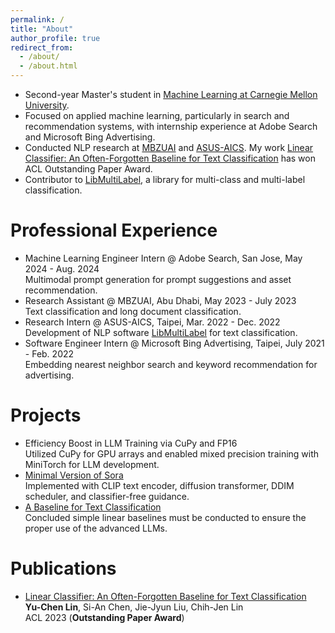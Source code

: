 ```yaml
---
permalink: /
title: "About"
author_profile: true
redirect_from: 
  - /about/
  - /about.html
---
```


- Second-year Master's student in [Machine Learning at Carnegie Mellon University](https://www.ml.cmu.edu).
- Focused on applied machine learning, particularly in search and recommendation systems, with internship experience at Adobe Search and Microsoft Bing Advertising.
- Conducted NLP research at [MBZUAI](https://mbzuai.ac.ae) and [ASUS-AICS](https://aics.asus.com). My work [Linear Classifier: An Often-Forgotten Baseline for Text Classification](https://arxiv.org/abs/2306.07111) has won ACL Outstanding Paper Award.
- Contributor to [LibMultiLabel](https://github.com/ASUS-AICS/LibMultiLabel), a library for multi-class and multi-label classification.

Professional Experience
======
- Machine Learning Engineer Intern @ Adobe Search, San Jose, May 2024 - Aug. 2024  
  Multimodal prompt generation for prompt suggestions and asset recommendation.
- Research Assistant @ MBZUAI, Abu Dhabi, May 2023 - July 2023  
  Text classification and long document classification.
- Research Intern @ ASUS-AICS, Taipei, Mar. 2022 - Dec. 2022  
  Development of NLP software [LibMultiLabel](https://github.com/ASUS-AICS/LibMultiLabel) for text classification.
- Software Engineer Intern @ Microsoft Bing Advertising, Taipei, July 2021 - Feb. 2022  
  Embedding nearest neighbor search and keyword recommendation for advertising.

Projects
======
- Efficiency Boost in LLM Training via CuPy and FP16  
  Utilized CuPy for GPU arrays and enabled mixed precision training with MiniTorch for LLM development.
- [Minimal Version of Sora](https://www.andrew.cmu.edu/course/16-726-sp24/projects/ylin7/project/)  
  Implemented with CLIP text encoder, diffusion transformer, DDIM scheduler, and classifier-free guidance.
- [A Baseline for Text Classification](https://arxiv.org/abs/2306.07111)  
  Concluded simple linear baselines must be conducted to ensure the proper use of the advanced LLMs.

Publications
======
- [Linear Classifier: An Often-Forgotten Baseline for Text Classification](https://arxiv.org/abs/2306.07111)  
  **Yu-Chen Lin**, Si-An Chen, Jie-Jyun Liu, Chih-Jen Lin  
  ACL 2023 (**Outstanding Paper Award**)